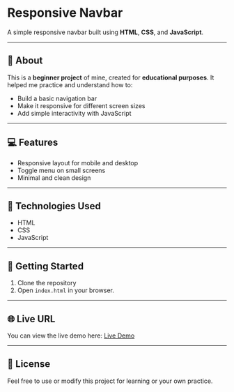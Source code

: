 # Responsive Navbar

A simple responsive navbar built using **HTML**, **CSS**, and **JavaScript**.

---

## 📖 About

This is a **beginner project** of mine, created for **educational purposes**. It helped me practice and understand how to:

- Build a basic navigation bar
- Make it responsive for different screen sizes
- Add simple interactivity with JavaScript

---

## 💻 Features

- Responsive layout for mobile and desktop
- Toggle menu on small screens
- Minimal and clean design

---

## 📂 Technologies Used

- HTML
- CSS
- JavaScript

---

## 🚀 Getting Started

1. Clone the repository
2. Open `index.html` in your browser.

---

## 🌐 Live URL

You can view the live demo here: [Live Demo](https://bulbulahmed9.github.io/responsive-navbar/)

---

## 📄 License

Feel free to use or modify this project for learning or your own practice.

